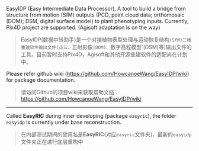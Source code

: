 EasyIDP (Easy Intermediate Data Processor), A tool to build a bridge from structure from motion (SfM)  outputs (PCD, point cloud data; orthomosaic (DOM); DSM, digital surface model) to plant phenotyping inputs. Currently, Pix4D project are supported. (Agisoft adaptation is on the way)

> EasyIDP(数据中转助手)是一个对接植物表型处理与运动恢复结构`(SfM)三维重建软件输出文件(点云、`正射影像`(DOM)、`数字高程模型`(DSM)等)输出文件的工具。目前暂时支持Pix4D，Agisoft和其他开源重建软件的适配尚在计划中。



Please refer github wiki (https://github.com/HowcanoeWang/EasyIDP/wiki) for package documentation.

> 请访问Github的项目wiki来获取帮助文档：https://github.com/HowcanoeWang/EasyIDP/wiki

---

Called **EasyRIC** during inner developing (package `easyric`), the folder `easyidp` is currently under base reconstruction.

> 在内部测试期间的曾用名是**EasyRIC**(对应`easyric`文件夹)，最新的`easyidp`文件夹正在进行底层重构中